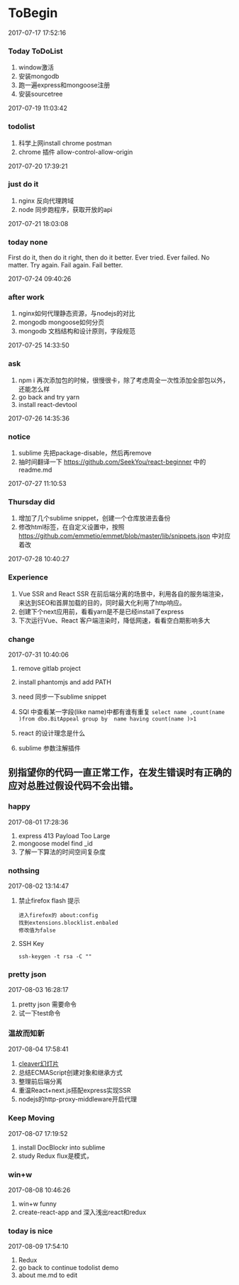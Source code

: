 # ToBegin
2017-07-17 17:52:16
### Today ToDoList
1. window激活
2. 安装mongodb
3. 跑一遍express和mongoose注册
4. 安装sourcetree

2017-07-19 11:03:42
### todolist
1. 科学上网install chrome postman
2. chrome 插件 allow-control-allow-origin

2017-07-20 17:39:21
### just do it
1. nginx 反向代理跨域
2. node 同步跑程序，获取开放的api

2017-07-21 18:03:08
### today none
First do it, then do it right, then do it better.
Ever tried. Ever failed. No matter. Try again. Fail again. Fail better.

2017-07-24 09:40:26
### after work
1. nginx如何代理静态资源，与nodejs的对比
2. mongodb mongoose如何分页
3. mongodb 文档结构和设计原则，字段规范

2017-07-25 14:33:50
### ask
1. npm i 再次添加包的时候，很慢很卡，除了考虑周全一次性添加全部包以外，还能怎么样
2. go back and try yarn
3. install react-devtool

2017-07-26 14:35:36
### notice
1. sublime 先把package-disable，然后再remove
2. 抽时间翻译一下 https://github.com/SeekYou/react-beginner 中的readme.md

2017-07-27 11:10:53
### Thursday did
1. 增加了几个sublime snippet，创建一个仓库放进去备份
2. 修改html标签，在自定义设置中，按照 https://github.com/emmetio/emmet/blob/master/lib/snippets.json 中对应着改

2017-07-28 10:40:27
### Experience
1. Vue SSR and React SSR
在前后端分离的场景中，利用各自的服务端渲染，来达到SEO和首屏加载的目的，同时最大化利用了http响应。
2. 创建下个next应用前，看看yarn是不是已经install了express
3. 下次运行Vue、React 客户端渲染时，降低网速，看看空白期影响多大


### change 
2017-07-31 10:40:06
1. remove gitlab project
2. install phantomjs and add PATH
3. need 同步一下sublime snippet
4. SQl 中查看某一字段(like name)中都有谁有重复
`select name ,count(name )from dbo.BitAppeal group by  name having count(name )>1`

5. react 的设计理念是什么
6. sublime 参数注解插件
## 别指望你的代码一直正常工作，在发生错误时有正确的应对总胜过假设代码不会出错。

### happy
2017-08-01 17:28:36 
1. express 413  Payload Too Large
2. mongoose model find _id
3. 了解一下算法的时间空间复杂度

### nothsing
2017-08-02 13:14:47
1. 禁止firefox flash 提示
   ```
   进入firefox的 about:config  
   找到extensions.blocklist.enbaled  
   修改值为false  
   ```
2. SSH Key
   ```
   ssh-keygen -t rsa -C ""
   ```


### pretty json
2017-08-03 16:28:17
1. pretty json  需要命令
2. 试一下test命令


### 温故而知新
2017-08-04 17:58:41
1. [cleaver幻灯片](https://github.com/jdan/cleaver)
2. 总结ECMAScript创建对象和继承方式
3. 整理前后端分离
4. 重温React+next.js搭配express实现SSR
5. nodejs的http-proxy-middleware开启代理


### Keep Moving
2017-08-07 17:19:52
1. install DocBlockr into sublime
2. study Redux  flux是模式，


### win+w
2017-08-08 10:46:26
1. win+w funny
2. create-react-app and 深入浅出react和redux

### today is nice
2017-08-09 17:54:10
1. Redux 
2. go back to continue todolist demo
3. about me.md to edit